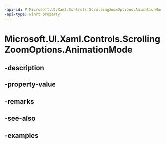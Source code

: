```yaml
---
-api-id: P:Microsoft.UI.Xaml.Controls.ScrollingZoomOptions.AnimationMode
-api-type: winrt property
---
```


# Microsoft.UI.Xaml.Controls.ScrollingZoomOptions.AnimationMode

<!--
public Microsoft.UI.Xaml.Controls.AnimationMode AnimationMode { get; set; }
-->


## -description

## -property-value

## -remarks

## -see-also

## -examples


